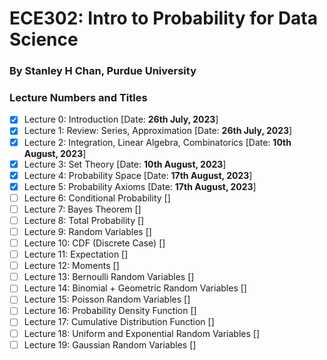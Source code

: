 # ECE302: Intro to Probability for Data Science
### By Stanley H Chan, Purdue University

### Lecture Numbers and Titles
- [X] Lecture 0: Introduction [Date: **26th July, 2023**]
- [X] Lecture 1: Review: Series, Approximation [Date: **26th July, 2023**]
- [X] Lecture 2: Integration, Linear Algebra, Combinatorics [Date: **10th August, 2023**]
- [X] Lecture 3: Set Theory [Date: **10th August, 2023**]
- [X] Lecture 4: Probability Space [Date: **17th August, 2023**]
- [X] Lecture 5: Probability Axioms [Date: **17th August, 2023**]
- [ ] Lecture 6: Conditional Probability []
- [ ] Lecture 7: Bayes Theorem []
- [ ] Lecture 8: Total Probability []
- [ ] Lecture 9: Random Variables []
- [ ] Lecture 10: CDF (Discrete Case) []
- [ ] Lecture 11: Expectation []
- [ ] Lecture 12: Moments []
- [ ] Lecture 13: Bernoulli Random Variables []
- [ ] Lecture 14: Binomial + Geometric Random Variables []
- [ ] Lecture 15: Poisson Random Variables []
- [ ] Lecture 16: Probability Density Function []
- [ ] Lecture 17: Cumulative Distribution Function []
- [ ] Lecture 18: Uniform and Exponential Random Variables []
- [ ] Lecture 19: Gaussian Random Variables []
